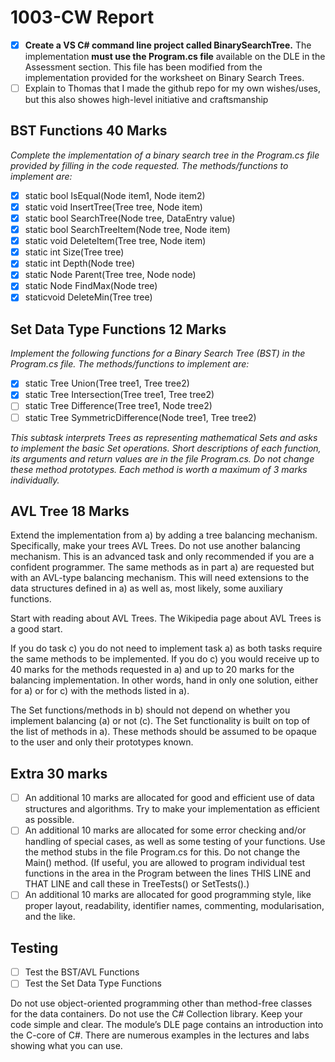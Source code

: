 # 1003-CW Report

- [X] **Create a VS C# command line project called BinarySearchTree.** The implementation **must use the Program.cs file** available on the DLE in the Assessment section. This file has been modified from the implementation provided for the worksheet on Binary Search Trees.
- [ ] Explain to Thomas that I made the github repo for my own wishes/uses, but this also showes high-level initiative and craftsmanship

## BST Functions 40 Marks

*Complete the implementation of a binary search tree in the Program.cs file provided by filling in the code requested. The methods/functions to implement are:*

- [X] static bool IsEqual(Node item1, Node item2)
- [X] static void InsertTree(Tree tree, Node item)
- [X] static bool SearchTree(Node tree, DataEntry value)
- [X] static bool SearchTreeItem(Node tree, Node item)
- [X] static void DeleteItem(Tree tree, Node item)
- [X] static int Size(Tree tree)
- [X] static int Depth(Node tree)
- [X] static Node Parent(Tree tree, Node node)
- [X] static Node FindMax(Node tree)
- [X] staticvoid DeleteMin(Tree tree)

## Set Data Type Functions 12 Marks

*Implement the following functions for a Binary Search Tree (BST) in the Program.cs file. The methods/functions to implement are:*

- [X] static Tree Union(Tree tree1, Tree tree2)
- [X] static Tree Intersection(Tree tree1, Tree tree2)
- [ ] static Tree Difference(Tree tree1, Node tree2)
- [ ] static Tree SymmetricDifference(Node tree1, Tree tree2)

*This subtask interprets Trees as representing mathematical Sets and asks to implement the basic Set operations. Short descriptions of each function, its arguments and return values are in the file Program.cs. Do not change these method prototypes. Each method is worth a maximum of 3 marks individually.*

## AVL Tree 18 Marks


Extend the implementation from a) by adding a tree balancing mechanism. Specifically, make your trees AVL Trees. Do not use another balancing mechanism. This is an advanced task and only recommended if you are a confident programmer. The same methods as in part a) are requested but with an AVL-type balancing mechanism. This will need extensions to the data structures defined in a) as well as, most likely, some auxiliary functions.

Start with reading about AVL Trees. The Wikipedia page about AVL Trees is a good start.

If you do task c) you do not need to implement task a) as both tasks require the same methods to be implemented. If you do c) you would receive up to 40 marks for the methods requested in a) and up to 20 marks for the balancing implementation. In other words, hand in only one solution, either for a) or for c) with the methods listed in a).

The Set functions/methods in b) should not depend on whether you implement balancing (a) or not (c). The Set functionality is built on top of the list of methods in a). These methods should be assumed to be opaque to the user and only their prototypes known.

## Extra 30 marks

- [ ] An additional 10 marks are allocated for good and efficient use of data structures and algorithms. Try to make your implementation as efficient as possible.
- [ ] An additional 10 marks are allocated for some error checking and/or handling of special cases, as well as some testing of your functions. Use the method stubs in the file Program.cs for this. Do not change the Main() method. (If useful, you are allowed to program individual test functions in the area in the Program between the lines THIS LINE and THAT LINE and call these in TreeTests() or SetTests().)
- [ ] An additional 10 marks are allocated for good programming style, like proper layout, readability, identifier names, commenting, modularisation, and the like.

## Testing

- [ ] Test the BST/AVL Functions
- [ ] Test the Set Data Type Functions

Do not use object-oriented programming other than method-free classes for the data containers. Do not use the C# Collection library. Keep your code simple and clear. The module’s DLE page contains an introduction into the C-core of C#. There are numerous examples in the lectures and labs showing what you can use.
